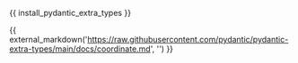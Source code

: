 {{ install_pydantic_extra_types }}

{{ external_markdown('https://raw.githubusercontent.com/pydantic/pydantic-extra-types/main/docs/coordinate.md', '') }}